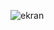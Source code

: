 ![ekran](https://github.com/volkanbasaran1/note_map/assets/76842256/3aeb923f-5803-4a80-a71d-a6ff889ce64f)
